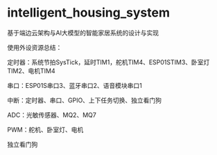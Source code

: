 # intelligent_housing_system
 基于端边云架构与AI大模型的智能家居系统的设计与实现

使用外设资源总结：

定时器：系统节拍SysTick，延时TIM1，舵机TIM4、ESP01STIM3、卧室灯TIM2、电机TIM4

串口：ESP01S串口3、蓝牙串口2、语音模块串口1

中断：定时器、串口、GPIO、上下任务切换、独立看门狗

ADC：光敏传感器、MQ2、MQ7

PWM：舵机、卧室灯、电机

独立看门狗